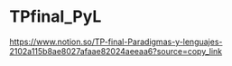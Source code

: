# TPfinal_PyL

https://www.notion.so/TP-final-Paradigmas-y-lenguajes-2102a115b8ae8027afaae82024aeeaa6?source=copy_link